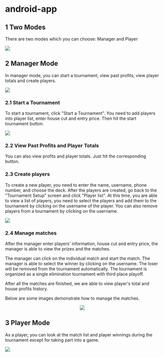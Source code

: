 # android-app
## 1 Two Modes
There are two modes which you can choose: Manager and Player

<img src="ScreenShot/mode.png"/>


## 2 Manager Mode

In manager mode, you can start a tournament, view past profits, view player totals and create players.

<img src="ScreenShot/manager mode.png"/>

### 2.1 Start a Tournament

To start a tournament, click "Start a Tournament". You need to add players into player list, enter house cut and entry price. Then hit the start tournament button.

<img src="ScreenShot/start tournament.png"/>


### 2.2 View Past Profits and Player Totals

You can also view profits and player totals. Just hit the corresponding button.

### 2.3 Create players

To create a new player, you need to enter the name, username, phone number, and choose the deck. After the players are created, go back to the "Tournament Setup" screen and click "Player list". At this time, you are able to view a list of players, you need to select the players and add them to the tournament by clicking on the username of the player. You can also remove players from a tournament by clicking on the username.

<img src="ScreenShot/create player.png"/>

### 2.4 Manage matches
After the manager enter players' information, house cut and entry price, the manager is able to view the prizes and the matches. 

The manager can click on the individual match and start the match. The manager is able to select the winner by clicking on the username. The loser will be removed from the tournament automatically. The tournament is organized as a single elimination tournament with third place playoff.

After all the matches are finished, we are able to view player's total and house profits history. 

Below are some images demonstrate how to manage the matches.  
<p align = "center">
  <img src = "https://github.gatech.edu/storage/user/13418/files/da614fd6-04f1-11e7-9e1c-996c666165bd">
</p>

## 3 Player Mode

As a player, you can look at the match list and player winnings during the tournament except for taking part into a game.

<img src="ScreenShot/player mode.png"/>
